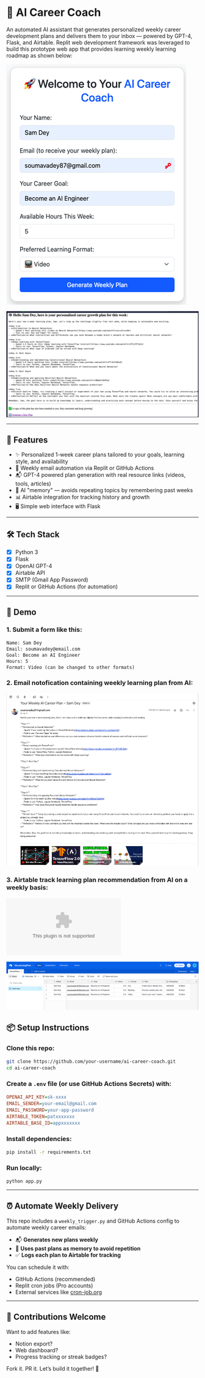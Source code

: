 # 🧠 AI Career Coach

An automated AI assistant that generates personalized weekly career development plans and delivers them to your inbox — powered by GPT-4, Flask, and Airtable. Replit web development framework was leveraged to build this prototype web app that provides learning weekly learning roadmap as shown below:

![User Form Submission](https://github.com/soudey123/AI-Career-Coach/blob/main/User%20Form%20Submission%20New.png)

![Career Coach Screenshot](https://github.com/soudey123/AI-Career-Coach/blob/main/AI%20Career%20Coach%20Weekly%20Plan.png)

---

## 🚀 Features

- ✨ Personalized 1-week career plans tailored to your goals, learning style, and availability
- 🔁 Weekly email automation via Replit or GitHub Actions
- 📬 GPT-4 powered plan generation with real resource links (videos, tools, articles)
- 🧠 AI "memory" — avoids repeating topics by remembering past weeks
- 📊 Airtable integration for tracking history and growth
- 🖥️ Simple web interface with Flask

---

## 🛠️ Tech Stack

- [x] Python 3
- [x] Flask
- [x] OpenAI GPT-4
- [x] Airtable API
- [x] SMTP (Gmail App Password)
- [x] Replit or GitHub Actions (for automation)

---

## 📸 Demo

### 1. Submit a form like this: 

```text
Name: Sam Dey
Email: soumavadey@email.com
Goal: Become an AI Engineer
Hours: 5
Format: Video (can be changed to other formats)
```

### 2. Email notofication containing weekly learning plan from AI:

![Email Notification](https://github.com/soudey123/AI-Career-Coach/blob/main/Weekly%20AI%20Learning%20Plan%20Email%20Notification.png)

### 3. Airtable track learning plan recommendation from AI on a weekly basis:

![Airtable Log](https://github.com/soudey123/AI-Career-Coach/blob/main/Sample_AILearningPlan_Tracker.csv)

![Airtable Log](https://github.com/soudey123/AI-Career-Coach/blob/main/Weekly%20AI%20Learning%20Plan%20Log.png)

## 📦 Setup Instructions

### Clone this repo:

```bash
git clone https://github.com/your-username/ai-career-coach.git
cd ai-career-coach
```

### Create a `.env` file (or use GitHub Actions Secrets) with:

```ini
OPENAI_API_KEY=sk-xxxx
EMAIL_SENDER=your-email@gmail.com
EMAIL_PASSWORD=your-app-password
AIRTABLE_TOKEN=patxxxxxxx
AIRTABLE_BASE_ID=appxxxxxxx
```

### Install dependencies:

```bash
pip install -r requirements.txt
```

### Run locally:

```bash
python app.py
```

---

## ⏰ Automate Weekly Delivery

This repo includes a `weekly_trigger.py` and GitHub Actions config to automate weekly career emails:

- 📬 **Generates new plans weekly**
- 🔁 **Uses past plans as memory to avoid repetition**
- ✅ **Logs each plan to Airtable for tracking**

You can schedule it with:
- GitHub Actions (recommended)
- Replit cron jobs (Pro accounts)
- External services like [cron-job.org](https://cron-job.org)

---

## 🤝 Contributions Welcome

Want to add features like:

- Notion export?  
- Web dashboard?  
- Progress tracking or streak badges?

Fork it. PR it. Let’s build it together! 🚀






   


